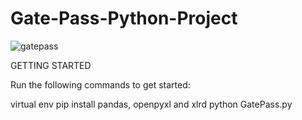 # Gate-Pass-Python-Project

![gatepass](https://user-images.githubusercontent.com/73570799/97657117-083b6100-1aa4-11eb-81c4-f7f82f65abf4.png)

GETTING STARTED

Run the following commands to get started:

virtual env
pip install pandas, openpyxl and xlrd
python GatePass.py
